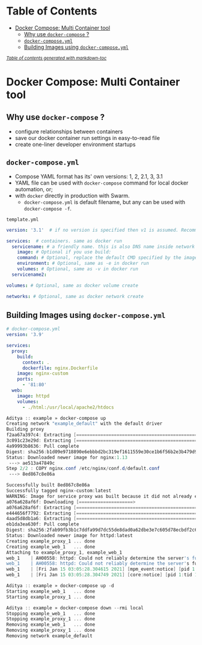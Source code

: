 # Table of Contents

- [Docker Compose: Multi Container tool](#docker-compose--multi-container-tool)
  * [Why use `docker-compose` ?](#why-use--docker-compose---)
  * [`docker-compose.yml`](#-docker-composeyml-)
  * [Building Images using `docker-compose.yml`](#building-images-using--docker-composeyml-)

<small><i><a href='http://ecotrust-canada.github.io/markdown-toc/'>Table of contents generated with markdown-toc</a></i></small>

# Docker Compose: Multi Container tool

## Why use `docker-compose` ?

- configure relationships between containers
- save our docker container run settings in easy-to-read file
- create one-liner developer environment startups

## `docker-compose.yml`

- Compose YAML format has its' own versions: 1, 2, 2.1, 3, 3.1
- YAML file can be used with `docker-compose` command for local docker automation, or;
- with `docker` directly in production with Swarm.
  - `docker-compose.yml` is default filename, but any can be used with `docker-compose -f`.

`template.yml`

```yaml
version: '3.1'  # if no version is specified then v1 is assumed. Recommend v2 minimum

services:  # containers. same as docker run
  servicename: # a friendly name. this is also DNS name inside network
    image: # Optional if you use build:
    command: # Optional, replace the default CMD specified by the image
    environment: # Optional, same as -e in docker run
    volumes: # Optional, same as -v in docker run
  servicename2:

volumes: # Optional, same as docker volume create

networks: # Optional, same as docker network create

```

## Building Images using `docker-compose.yml`

```yaml
# docker-compose.yml
version: '3.9'

services:
  proxy:
    build:
      context: .
      dockerfile: nginx.Dockerfile
    image: nginx-custom
    ports:
      - '81:80'
  web:
    image: httpd
    volumes:
      - ./html:/usr/local/apache2/htdocs
```

```powershell
Aditya :: example » docker-compose up
Creating network "example_default" with the default driver
Building proxy
f2aa67a397c4: Extracting [==================================================>f2aa67a397c4: Pull complete
3c091c23e29d: Extracting [==================================================>3c091c23e29d: Pull complete
4a99993b8636: Pull complete
Digest: sha256:b1d09e9718890e6ebbbd2bc319ef1611559e30ce1b6f56b2e3b479d9da51dc35
Status: Downloaded newer image for nginx:1.13
 ---> ae513a47849c
Step 2/2 : COPY nginx.conf /etc/nginx/conf.d/default.conf
 ---> 8ed867c8e86a

Successfully built 8ed867c8e86a
Successfully tagged nginx-custom:latest
WARNING: Image for service proxy was built because it did not already exist. 
a076a628af6f: Downloading [====================>
a076a628af6f: Extracting [==================================================>a076a628af6f: Pull complete
e444656f7792: Extracting [==================================================>e444656f7792: Extracting [==================================================>0ec35e191b09: Pull complete
4aad5d8db1a6: Extracting [==================================================>4aad5d8db1a6: Pull complete
eb1da3ea630f: Pull complete
Digest: sha256:2fab99fb3b1c7ddfa99d7dc55de8dad0a62dbe3e7c605d78ecbdf2c6c49fd636
Status: Downloaded newer image for httpd:latest
Creating example_proxy_1 ... done
Creating example_web_1   ... done
Attaching to example_proxy_1, example_web_1
web_1    | AH00558: httpd: Could not reliably determine the server's fully qualified domain name, using 172.18.0.3. Set the 'ServerName' directive globally to suppress this message
web_1    | AH00558: httpd: Could not reliably determine the server's fully qualified domain name, using 172.18.0.3. Set the 'ServerName' directive globally to suppress this message
web_1    | [Fri Jan 15 03:05:28.304615 2021] [mpm_event:notice] [pid 1:tid 140203842864256] AH00489: Apache/2.4.46 (Unix) configured -- resuming normal operations
web_1    | [Fri Jan 15 03:05:28.304749 2021] [core:notice] [pid 1:tid 140203842864256] AH00094: Command line: 'httpd -D FOREGROUND'
```

```powershell
Aditya :: example » docker-compose up -d
Starting example_web_1   ... done
Starting example_proxy_1 ... done
```

```powershell
Aditya :: example » docker-compose down --rmi local
Stopping example_web_1   ... done
Stopping example_proxy_1 ... done
Removing example_web_1   ... done
Removing example_proxy_1 ... done
Removing network example_default
```

